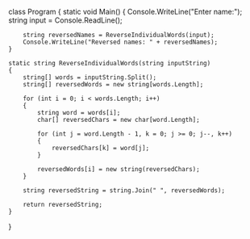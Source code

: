 class Program
{
    static void Main()
    {
        Console.WriteLine("Enter name:");
        string input = Console.ReadLine();

        string reversedNames = ReverseIndividualWords(input);
        Console.WriteLine("Reversed names: " + reversedNames);
    }

    static string ReverseIndividualWords(string inputString)
    {
        string[] words = inputString.Split();
        string[] reversedWords = new string[words.Length];

        for (int i = 0; i < words.Length; i++)
        {
            string word = words[i];
            char[] reversedChars = new char[word.Length];

            for (int j = word.Length - 1, k = 0; j >= 0; j--, k++)
            {
                reversedChars[k] = word[j];
            }

            reversedWords[i] = new string(reversedChars);
        }

        string reversedString = string.Join(" ", reversedWords);

        return reversedString;
    }
}
